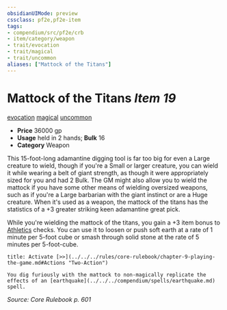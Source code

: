 ```yaml
---
obsidianUIMode: preview
cssclass: pf2e,pf2e-item
tags:
- compendium/src/pf2e/crb
- item/category/weapon
- trait/evocation
- trait/magical
- trait/uncommon
aliases: ["Mattock of the Titans"]
---
```

# Mattock of the Titans *Item 19*  
[evocation](../../../Rules/traits/evocation.md)  [magical](../../../Rules/traits/magical.md)  [uncommon](../../../Rules/traits/uncommon.md)  

- **Price** 36000 gp
- **Usage** held in 2 hands; **Bulk** 16
- **Category** Weapon

This 15-foot-long adamantine digging tool is far too big for even a Large creature to wield, though if you're a Small or larger creature, you can wield it while wearing a belt of giant strength, as though it were appropriately sized for you and had 2 Bulk. The GM might also allow you to wield the mattock if you have some other means of wielding oversized weapons, such as if you're a Large barbarian with the giant instinct or are a Huge creature. When it's used as a weapon, the mattock of the titans has the statistics of a +3 greater striking keen adamantine great pick.

While you're wielding the mattock of the titans, you gain a +3 item bonus to [Athletics](../../skills.md#Athletics) checks. You can use it to loosen or push soft earth at a rate of 1 minute per 5-foot cube or smash through solid stone at the rate of 5 minutes per 5-foot-cube.

```ad-embed-ability
title: Activate [>>](../../../rules/core-rulebook/chapter-9-playing-the-game.md#Actions "Two-Action")

You dig furiously with the mattock to non-magically replicate the effects of an [earthquake](../../../compendium/spells/earthquake.md) spell.
```

*Source: Core Rulebook p. 601*
